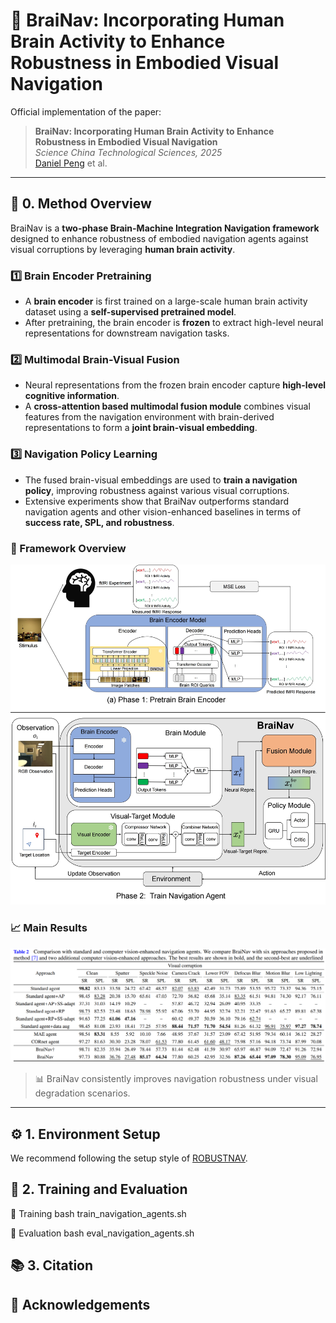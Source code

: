 # 🧠 BraiNav: Incorporating Human Brain Activity to Enhance Robustness in Embodied Visual Navigation

Official implementation of the paper:

> **BraiNav: Incorporating Human Brain Activity to Enhance Robustness in Embodied Visual Navigation**  
> *Science China Technological Sciences, 2025*  
> [Daniel Peng](https://github.com/danelpeng) et al.

---

## 🧩 0. Method Overview

BraiNav is a **two-phase Brain-Machine Integration Navigation framework** designed to enhance robustness of embodied navigation agents against visual corruptions by leveraging **human brain activity**.

### 1️⃣ Brain Encoder Pretraining
- A **brain encoder** is first trained on a large-scale human brain activity dataset using a **self-supervised pretrained model**.
- After pretraining, the brain encoder is **frozen** to extract high-level neural representations for downstream navigation tasks.

### 2️⃣ Multimodal Brain-Visual Fusion
- Neural representations from the frozen brain encoder capture **high-level cognitive information**.  
- A **cross-attention based multimodal fusion module** combines visual features from the navigation environment with brain-derived representations to form a **joint brain-visual embedding**.

### 3️⃣ Navigation Policy Learning
- The fused brain-visual embeddings are used to **train a navigation policy**, improving robustness against various visual corruptions.
- Extensive experiments show that BraiNav outperforms standard navigation agents and other vision-enhanced baselines in terms of **success rate, SPL, and robustness**.

### 🧠 Framework Overview
<p align="center">
  <img src="assets/BraiNav_overall.jpg" alt="BraiNav Framework" width="700">
</p>

### 📈 Main Results
<p align="center">
  <img src="assets/results.png" alt="BraiNav Framework" width="700">
</p>

> 📊 BraiNav consistently improves navigation robustness under visual degradation scenarios.

---

## ⚙️ 1. Environment Setup
We recommend following the setup style of [ROBUSTNAV](https://github.com/allenai/robustnav).


## 🚀 2. Training and Evaluation

🔧 Training
bash train_navigation_agents.sh

🧪 Evaluation
bash eval_navigation_agents.sh

## 📚 3. Citation


## 🙏 Acknowledgements